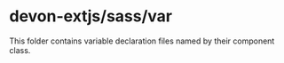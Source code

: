 # devon-extjs/sass/var

This folder contains variable declaration files named by their component class.
